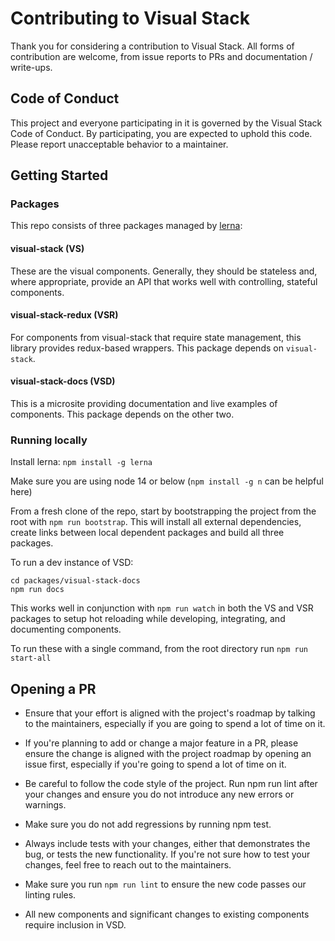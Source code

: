 # Contributing to Visual Stack

Thank you for considering a contribution to Visual Stack. All forms of contribution are welcome, from issue reports to PRs and documentation / write-ups.

## Code of Conduct

This project and everyone participating in it is governed by the Visual Stack Code of Conduct. By participating, you are expected to uphold this code. Please report unacceptable behavior to a maintainer.

## Getting Started

### Packages

This repo consists of three packages managed by [lerna](https://lernajs.io/):

#### visual-stack (VS)

These are the visual components. Generally, they should be stateless and, where appropriate, provide an API that works
well with controlling, stateful components.

#### visual-stack-redux (VSR)

For components from visual-stack that require state management, this library provides redux-based wrappers. This package depends on `visual-stack`.

#### visual-stack-docs (VSD)

This is a microsite providing documentation and live examples of components. This package depends on the other two.

### Running locally
Install lerna: `npm install -g lerna`

Make sure you are using node 14 or below (`npm install -g n` can be helpful here)

From a fresh clone of the repo, start by bootstrapping the project from the root with `npm run bootstrap`. This will install all external dependencies, create links between local dependent packages and build all three packages.

To run a dev instance of VSD:
```
cd packages/visual-stack-docs
npm run docs
```

This works well in conjunction with `npm run watch` in both the VS and VSR packages to setup hot reloading while developing, integrating, and documenting components.

To run these with a single command, from the root directory run `npm run start-all`

## Opening a PR

* Ensure that your effort is aligned with the project's roadmap by talking to the maintainers, especially if you are going to spend a lot of time on it.

* If you're planning to add or change a major feature in a PR, please ensure the change is aligned with the project roadmap by opening an issue first, especially if you're going to spend a lot of time on it.

* Be careful to follow the code style of the project. Run npm run lint after your changes and ensure you do not introduce any new errors or warnings.

* Make sure you do not add regressions by running npm test.

* Always include tests with your changes, either that demonstrates the bug, or tests the new functionality. If you're not sure how to test your changes, feel free to reach out to the maintainers.

* Make sure you run `npm run lint` to ensure the new code passes our linting rules.

* All new components and significant changes to existing components require inclusion in VSD.

